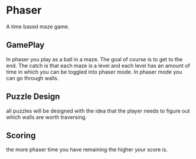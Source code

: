 # Phaser 
A time based maze game.
## GamePlay
In phaser you play as a ball in a maze.  The goal of course is to get to the end.
The catch is that each maze is a level and each level has an amount of time in which you can be toggled into phaser mode.
In phaser mode you can go through walls.
## Puzzle Design
all puzzles will be designed with the idea that the player needs to figure out which walls are worth traversing.
## Scoring
the more phaser time you have remaining the higher your score is.

